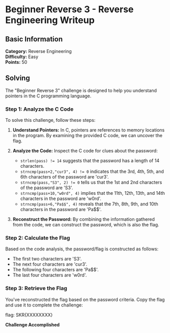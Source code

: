 # Beginner Reverse 3 - Reverse Engineering Writeup

## Basic Information
**Category:** Reverse Engineering  
**Difficulty:** Easy  
**Points:** 50

## Solving

The "Beginner Reverse 3" challenge is designed to help you understand pointers in the C programming language.

### Step 1: Analyze the C Code

To solve this challenge, follow these steps:

1. **Understand Pointers:**
   In C, pointers are references to memory locations in the program. By examining the provided C code, we can uncover the flag.

2. **Analyze the Code:**
   Inspect the C code for clues about the password:
   - `strlen(pass) != 14` suggests that the password has a length of 14 characters.
   - `strncmp(pass+2,"cur3", 4) != 0` indicates that the 3rd, 4th, 5th, and 6th characters of the password are 'cur3'.
   - `strncmp(pass,"S3", 2) != 0` tells us that the 1st and 2nd characters of the password are 'S3'.
   - `strncmp(pass+10,"w0rd", 4)` implies that the 11th, 12th, 13th, and 14th characters in the password are 'w0rd'.
   - `strncmp(pass+6,"Pa$$", 4)` reveals that the 7th, 8th, 9th, and 10th characters in the password are 'Pa$$'.

3. **Reconstruct the Password:**
   By combining the information gathered from the code, we can construct the password, which is also the flag.

### Step 2: Calculate the Flag

Based on the code analysis, the password/flag is constructed as follows:
- The first two characters are 'S3'.
- The next four characters are 'cur3'.
- The following four characters are 'Pa$$'.
- The last four characters are 'w0rd'.

### Step 3: Retrieve the Flag

You've reconstructed the flag based on the password criteria. Copy the flag and use it to complete the challenge:

flag: SKR{XXXXXXXX}

**Challenge Accomplished**  

